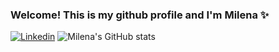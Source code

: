 ### Welcome! This is my github profile and I'm Milena ✨ 
[![Linkedin](https://img.shields.io/badge/LinkedIn-0077B5?style=for-the-badge&logo=linkedin&logoColor=white)](www.linkedin.com/in/milena-barros-65251a210)
![Milena's GitHub stats](https://github-readme-stats.vercel.app/api?username=milenacbarros&show_icons=true&theme=radical)

